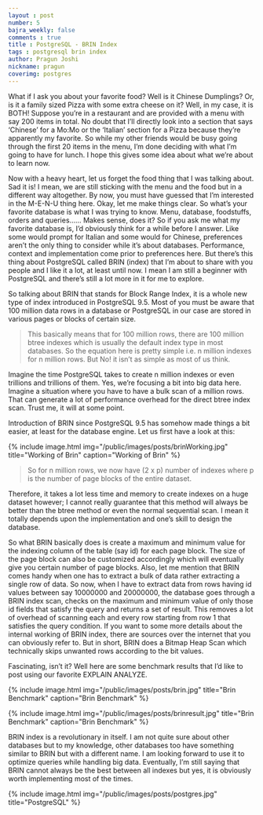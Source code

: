 ```yaml
---
layout : post
number: 5
bajra_weekly: false
comments : true
title : PostgreSQL - BRIN Index
tags : postgresql brin index
author: Pragun Joshi
nickname: pragun
coverimg: postgres
---
```


What if I ask you about your favorite food? Well is it Chinese Dumplings? Or, is it a family sized Pizza with some extra cheese on it? Well, in my case, it is BOTH! Suppose you’re in a restaurant and are provided with a menu with say 200 items in total. No doubt that I’ll directly look into a section that says ‘Chinese’ for a Mo:Mo or the ‘Italian’ section for a Pizza because they’re apparently my favorite. So while my other friends would be busy going through the first 20 items in the menu, I’m done deciding with what I’m going to have for lunch. I hope this gives some idea about what we’re about to learn now.

Now with a heavy heart, let us forget the food thing that I was talking about. Sad it is! I mean, we are still sticking with the menu and the food but in a different way altogether. By now, you must have guessed that I’m interested in the M-E-N-U thing here. Okay, let me make things clear. So what’s your favorite database is what I was trying to know. Menu, database, foodstuffs, orders and queries…… Makes sense, does it? 
So if you ask me what my favorite database is, I’d obviously think for a while before I answer. Like some would prompt for Italian and some would for Chinese, preferences aren’t the only thing to consider while it’s about databases.  Performance, context and implementation come prior to preferences here. But there’s this thing about PostgreSQL called BRIN (index) that I’m about to share with you people and I like it a lot, at least until now. I mean I am still a beginner with PostgreSQL and there’s still a lot more in it for me to explore.

So talking about BRIN that stands for Block Range Index, it is a whole new type of index introduced in PostgreSQL 9.5. Most of you must be aware that 100 million data rows in a database or PostgreSQL in our case are stored in various pages or blocks of certain size. 

>This basically means that for 100 million rows, there are 100 million btree indexes which is usually the default index type in most databases. So the equation here is pretty simple i.e. n million indexes for n million rows. But No! it isn’t as simple as most of us think. 

Imagine the time PostgreSQL takes to create n million indexes or even trillions and trillions of them. Yes, we’re focusing a bit into big data here. Imagine a situation where you have to have a bulk scan of a million rows. That can generate a lot of performance overhead for the direct btree index scan. Trust me, it will at some point.

Introduction of BRIN since PostgreSQL 9.5 has somehow made things a bit easier, at least for the database engine. Let us first have a look at this:

{% include image.html
            img="/public/images/posts/brinWorking.jpg"
            title="Working of Brin"
            caption="Working of Brin" %}

>So for n million rows, we now have (2 x p) number of indexes where p is the number of page blocks of the entire dataset. 

Therefore, it takes a lot less time and memory to create indexes on a huge dataset however; I cannot really guarantee that this method will always be better than the btree method or even the normal sequential scan. I mean it totally depends upon the implementation and one’s skill to design the database. 

So what BRIN basically does is create a maximum and minimum value for the indexing column of the table (say id) for each page block. The size of the page block can also be customized accordingly which will eventually give you certain number of page blocks. Also, let me mention that BRIN comes handy when one has to extract a bulk of data rather extracting a single row of data. So now, when I have to extract data from rows having id values between say 10000000 and 20000000, the database goes through a BRIN index scan, checks on the maximum and minimum value of only those id fields that satisfy the query and returns a set of result. This removes a lot of overhead of scanning each and every row starting from row 1 that satisfies the query condition. If you want to some more details about the internal working of BRIN index, there are sources over the internet that you can obviously refer to. But in short, BRIN does a Bitmap Heap Scan which technically skips unwanted rows according to the bit values.

Fascinating, isn’t it? Well here are some benchmark results that I’d like to post using our favorite EXPLAIN ANALYZE.

{% include image.html
            img="/public/images/posts/brin.jpg"
            title="Brin Benchmark"
            caption="Brin Benchmark" %}
            
{% include image.html
            img="/public/images/posts/brinresult.jpg"
            title="Brin Benchmark"
            caption="Brin Benchmark" %}

BRIN index is a revolutionary in itself. I am not quite sure about other databases but to my knowledge, other databases too have something similar to BRIN but with a different name. I am looking forward to use it to optimize queries while handling big data. Eventually, I’m still saying that BRIN cannot always be the best between all indexes but yes, it is obviously worth implementing most of the times. 

{% include image.html
            img="/public/images/posts/postgres.jpg"
            title="PostgreSQL" %}
